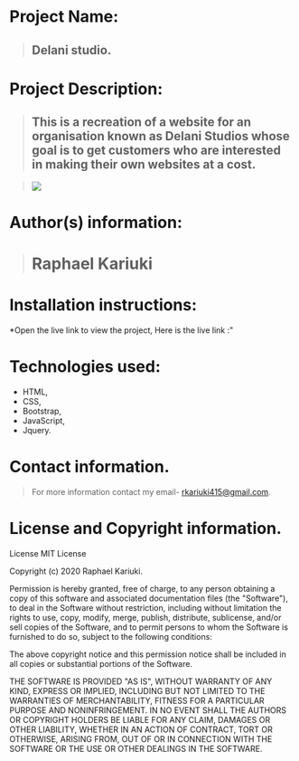 

# Project Name:
>## Delani studio.

# Project Description:
>## This is a  recreation of a website for an organisation known as Delani Studios whose goal is to get customers who are interested in making their own websites at a cost.

> <img src="https://delaniimaya.netlify.com/">

# Author(s) information:
># Raphael Kariuki

# Installation instructions:
*Open the live link to view the project, Here is the live link :"

# Technologies used:
* HTML,
* CSS,
* Bootstrap,
* JavaScript,
* Jquery.

# Contact information.
> For more information contact my email- rkariuki415@gmail.com.

# License and Copyright information.
> 
License
MIT License

Copyright (c) 2020 Raphael Kariuki.

Permission is hereby granted, free of charge, to any person obtaining a copy of this software and associated documentation files (the "Software"), to deal in the Software without restriction, including without limitation the rights to use, copy, modify, merge, publish, distribute, sublicense, and/or sell copies of the Software, and to permit persons to whom the Software is furnished to do so, subject to the following conditions:

The above copyright notice and this permission notice shall be included in all copies or substantial portions of the Software.

THE SOFTWARE IS PROVIDED "AS IS", WITHOUT WARRANTY OF ANY KIND, EXPRESS OR IMPLIED, INCLUDING BUT NOT LIMITED TO THE WARRANTIES OF MERCHANTABILITY, FITNESS FOR A PARTICULAR PURPOSE AND NONINFRINGEMENT. IN NO EVENT SHALL THE AUTHORS OR COPYRIGHT HOLDERS BE LIABLE FOR ANY CLAIM, DAMAGES OR OTHER LIABILITY, WHETHER IN AN ACTION OF CONTRACT, TORT OR OTHERWISE, ARISING FROM, OUT OF OR IN CONNECTION WITH THE SOFTWARE OR THE USE OR OTHER DEALINGS IN THE SOFTWARE.
